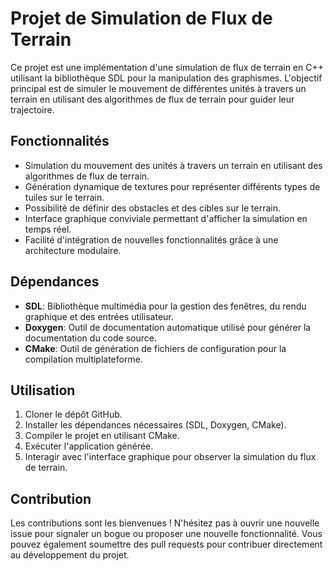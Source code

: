 # Projet de Simulation de Flux de Terrain

Ce projet est une implémentation d'une simulation de flux de terrain en C++ utilisant la bibliothèque SDL pour la manipulation des graphismes. L'objectif principal est de simuler le mouvement de différentes unités à travers un terrain en utilisant des algorithmes de flux de terrain pour guider leur trajectoire.

## Fonctionnalités

- Simulation du mouvement des unités à travers un terrain en utilisant des algorithmes de flux de terrain.
- Génération dynamique de textures pour représenter différents types de tuiles sur le terrain.
- Possibilité de définir des obstacles et des cibles sur le terrain.
- Interface graphique conviviale permettant d'afficher la simulation en temps réel.
- Facilité d'intégration de nouvelles fonctionnalités grâce à une architecture modulaire.

## Dépendances

- **SDL**: Bibliothèque multimédia pour la gestion des fenêtres, du rendu graphique et des entrées utilisateur.
- **Doxygen**: Outil de documentation automatique utilisé pour générer la documentation du code source.
- **CMake**: Outil de génération de fichiers de configuration pour la compilation multiplateforme.

## Utilisation

1. Cloner le dépôt GitHub.
2. Installer les dépendances nécessaires (SDL, Doxygen, CMake).
3. Compiler le projet en utilisant CMake.
4. Exécuter l'application générée.
5. Interagir avec l'interface graphique pour observer la simulation du flux de terrain.

## Contribution

Les contributions sont les bienvenues ! N'hésitez pas à ouvrir une nouvelle issue pour signaler un bogue ou proposer une nouvelle fonctionnalité. Vous pouvez également soumettre des pull requests pour contribuer directement au développement du projet.
